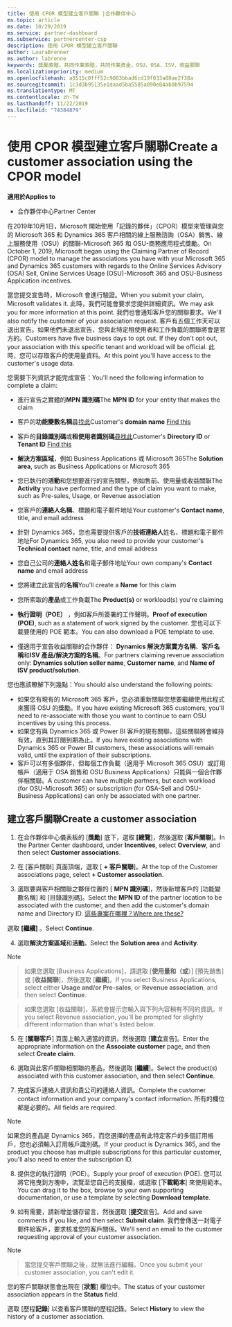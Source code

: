 ```yaml
---
title: 使用 CPOR 模型建立客戶關聯 |合作夥伴中心
ms.topic: article
ms.date: 10/29/2019
ms.service: partner-dashboard
ms.subservice: partnercenter-csp
description: 使用 CPOR 模型建立客戶關聯
author: LauraBrenner
ms.author: labrenne
keywords: 獎勵索賠，共同作業索賠，共同作業資金，OSU，OSA，ISV，收益關聯
ms.localizationpriority: medium
ms.openlocfilehash: a3515c0fff52c9083bbad6cd19f033a88ae2f38a
ms.sourcegitcommit: 1c3d3b95135e1daad5ba5585a090e84ab0b97594
ms.translationtype: MT
ms.contentlocale: zh-TW
ms.lasthandoff: 11/22/2019
ms.locfileid: "74384879"
---
```

# <a name="create-a-customer-association-using-the-cpor-model"></a><span data-ttu-id="9fa19-104">使用 CPOR 模型建立客戶關聯</span><span class="sxs-lookup"><span data-stu-id="9fa19-104">Create a customer association using the CPOR model</span></span>

<span data-ttu-id="9fa19-105">**適用於**</span><span class="sxs-lookup"><span data-stu-id="9fa19-105">**Applies to**</span></span>

-  <span data-ttu-id="9fa19-106">合作夥伴中心</span><span class="sxs-lookup"><span data-stu-id="9fa19-106">Partner Center</span></span>


<span data-ttu-id="9fa19-107">在2019年10月1日，Microsoft 開始使用「記錄的夥伴」（CPOR）模型來管理與您的 Microsoft 365 和 Dynamics 365 客戶相關的線上服務諮詢（OSA）銷售、線上服務使用（OSU）的關聯-Microsoft 365 和 OSU-商務應用程式獎勵。</span><span class="sxs-lookup"><span data-stu-id="9fa19-107">On October 1, 2019, Microsoft began using the Claiming Partner of Record (CPOR) model to manage the associations you have with your Microsoft 365 and Dynamics 365 customers with regards to the Online Services Advisory (OSA) Sell, Online Services Usage (OSU)-Microsoft 365 and OSU-Business Application incentives.</span></span>

<span data-ttu-id="9fa19-108">當您提交宣告時，Microsoft 會進行驗證。</span><span class="sxs-lookup"><span data-stu-id="9fa19-108">When you submit your claim, Microsoft validates it.</span></span> <span data-ttu-id="9fa19-109">此時，我們可能會要求您提供詳細資訊。</span><span class="sxs-lookup"><span data-stu-id="9fa19-109">We may ask you for more information at this point.</span></span> <span data-ttu-id="9fa19-110">我們也會通知客戶您的關聯要求。</span><span class="sxs-lookup"><span data-stu-id="9fa19-110">We'll also notify the customer of your association request.</span></span> <span data-ttu-id="9fa19-111">客戶有五個工作天可以退出宣告。如果他們未退出宣告，您與此特定租使用者和工作負載的關聯將會是官方的。</span><span class="sxs-lookup"><span data-stu-id="9fa19-111">Customers have five business days to opt out. If they don't opt out, your association with this specific tenant and workload will be official.</span></span> <span data-ttu-id="9fa19-112">此時，您可以存取客戶的使用量資料。</span><span class="sxs-lookup"><span data-stu-id="9fa19-112">At this point you'll have access to the customer's usage data.</span></span> 

<span data-ttu-id="9fa19-113">您需要下列資訊才能完成宣告：</span><span class="sxs-lookup"><span data-stu-id="9fa19-113">You'll need the following information to complete a claim:</span></span>

- <span data-ttu-id="9fa19-114">進行宣告之實體的**MPN 識別碼**</span><span class="sxs-lookup"><span data-stu-id="9fa19-114">The **MPN ID** for your entity that makes the claim</span></span>

- <span data-ttu-id="9fa19-115">客戶的**功能變數名稱**[尋找此](https://docs.microsoft.com/partner-center/find-customer-domain-name)</span><span class="sxs-lookup"><span data-stu-id="9fa19-115">Customer's **domain name** [Find this](https://docs.microsoft.com/partner-center/find-customer-domain-name)</span></span>

- <span data-ttu-id="9fa19-116">客戶的**目錄識別碼**或**租使用者識別碼**[尋找此](https://docs.microsoft.com/partner-center/find-customer-domain-name)</span><span class="sxs-lookup"><span data-stu-id="9fa19-116">Customer's **Directory ID** or **Tenant ID** [Find this](https://docs.microsoft.com/partner-center/find-customer-domain-name)</span></span>

- <span data-ttu-id="9fa19-117">**解決方案區域**，例如 Business Applications 或 Microsoft 365</span><span class="sxs-lookup"><span data-stu-id="9fa19-117">The **Solution area**, such as Business Applications or Microsoft 365</span></span>

- <span data-ttu-id="9fa19-118">您已執行的**活動**和您想要進行的宣告類型，例如售前、使用量或收益關聯</span><span class="sxs-lookup"><span data-stu-id="9fa19-118">The **Activity** you have performed and the type of claim you want to make, such as Pre-sales, Usage, or Revenue association</span></span>

- <span data-ttu-id="9fa19-119">您客戶的**連絡人名稱**、標題和電子郵件地址</span><span class="sxs-lookup"><span data-stu-id="9fa19-119">Your customer's **Contact name**, title, and email address</span></span>

- <span data-ttu-id="9fa19-120">針對 Dynamics 365，您也需要提供客戶的**技術連絡人**姓名、標題和電子郵件地址</span><span class="sxs-lookup"><span data-stu-id="9fa19-120">For Dynamics 365, you also need to provide your customer's **Technical contact** name, title, and email address</span></span>

- <span data-ttu-id="9fa19-121">您自己公司的**連絡人姓名**和電子郵件地址</span><span class="sxs-lookup"><span data-stu-id="9fa19-121">Your own company's **Contact name** and email address</span></span>

- <span data-ttu-id="9fa19-122">您將建立此宣告的**名稱**</span><span class="sxs-lookup"><span data-stu-id="9fa19-122">You'll create a **Name** for this claim</span></span>

- <span data-ttu-id="9fa19-123">您所索取的**產品**或工作負載</span><span class="sxs-lookup"><span data-stu-id="9fa19-123">The **Product(s)** or workload(s) you're claiming</span></span>

- <span data-ttu-id="9fa19-124">**執行證明（POE）** ，例如客戶所簽署的工作聲明。</span><span class="sxs-lookup"><span data-stu-id="9fa19-124">**Proof of execution (POE)**, such as a statement of work signed by the customer.</span></span> <span data-ttu-id="9fa19-125">您也可以下載要使用的 POE 範本。</span><span class="sxs-lookup"><span data-stu-id="9fa19-125">You can also download a POE template to use.</span></span>

- <span data-ttu-id="9fa19-126">僅適用于宣告收益關聯的合作夥伴： **Dynamics 解決方案賣方名稱**、**客戶名稱**和**ISV 產品/解決方案的名稱**。</span><span class="sxs-lookup"><span data-stu-id="9fa19-126">For partners claiming revenue association only: **Dynamics solution seller name**, **Customer name**, and **Name of ISV product/solution**.</span></span> 

<span data-ttu-id="9fa19-127">您也應該瞭解下列幾點：</span><span class="sxs-lookup"><span data-stu-id="9fa19-127">You should also understand the following points:</span></span>
- <span data-ttu-id="9fa19-128">如果您有現有的 Microsoft 365 客戶，您必須重新關聯您想要繼續使用此程式來獲得 OSU 的獎勵。</span><span class="sxs-lookup"><span data-stu-id="9fa19-128">If you have existing Microsoft 365 customers, you'll need to re-associate with those you want to continue to earn OSU incentives by using this process.</span></span>
- <span data-ttu-id="9fa19-129">如果您有與 Dynamics 365 或 Power BI 客戶的現有關聯，這些關聯將會維持有效，直到其訂閱到期為止。</span><span class="sxs-lookup"><span data-stu-id="9fa19-129">If you have existing associations with Dynamics 365 or Power BI customers, these associations will remain valid, until the expiration of their subscriptions.</span></span>
- <span data-ttu-id="9fa19-130">客戶可以有多個夥伴，但每個工作負載（適用于 Microsoft 365 OSU）或訂用帳戶（適用于 OSA 銷售和 OSU Business Applications）只能與一個合作夥伴相關聯。</span><span class="sxs-lookup"><span data-stu-id="9fa19-130">A customer can have multiple partners, but each workload (for OSU-Microsoft 365) or subscription (for OSA-Sell and OSU-Business Applications) can only be associated with one partner.</span></span>

## <a name="create-a-customer-association"></a><span data-ttu-id="9fa19-131">建立客戶關聯</span><span class="sxs-lookup"><span data-stu-id="9fa19-131">Create a customer association</span></span>
1.  <span data-ttu-id="9fa19-132">在合作夥伴中心儀表板的 [**獎勵**] 底下，選取 **[總覽**]，然後選取 [**客戶關聯**]。</span><span class="sxs-lookup"><span data-stu-id="9fa19-132">In the Partner Center dashboard, under **Incentives**, select **Overview**, and then select **Customer associations**.</span></span> 

2.  <span data-ttu-id="9fa19-133">在 [客戶關聯] 頁面頂端，選取 [ **+ 客戶關聯**]。</span><span class="sxs-lookup"><span data-stu-id="9fa19-133">At the top of the Customer associations page, select **+ Customer association**.</span></span>

3.  <span data-ttu-id="9fa19-134">選取要與客戶相關聯之夥伴位置的 [ **MPN 識別碼**]，然後新增客戶的 [功能變數名稱] 和 [目錄識別碼]。</span><span class="sxs-lookup"><span data-stu-id="9fa19-134">Select the **MPN ID** of the partner location to be associated with the customer, and then add the customer's domain name and Directory ID.</span></span> [<span data-ttu-id="9fa19-135">這些專案在哪裡？</span><span class="sxs-lookup"><span data-stu-id="9fa19-135">Where are these?</span></span>](https://docs.microsoft.com/partner-center/find-customer-domain-name)

<span data-ttu-id="9fa19-136">選取 **\[繼續\]** 。</span><span class="sxs-lookup"><span data-stu-id="9fa19-136">Select **Continue**.</span></span>

4.  <span data-ttu-id="9fa19-137">選取**解決方案區域**和**活動**。</span><span class="sxs-lookup"><span data-stu-id="9fa19-137">Select the **Solution area** and **Activity**.</span></span> 

>[!Note]

><span data-ttu-id="9fa19-138">如果您選取 [Business Applications]，請選取 [**使用量和（或**）] [預先銷售] 或 [**收益關聯**]，然後選取 [**繼續**]。</span><span class="sxs-lookup"><span data-stu-id="9fa19-138">If you select Business Applications, select either **Usage and/or Pre-sales**, or **Revenue association**, and then select **Continue**.</span></span> 

><span data-ttu-id="9fa19-139">如果您選取 [收益關聯]，系統會提示您輸入與下列內容稍有不同的資訊。</span><span class="sxs-lookup"><span data-stu-id="9fa19-139">If you select Revenue association, you'll be prompted for slightly different information than what's listed below.</span></span> 

5.  <span data-ttu-id="9fa19-140">在 [**關聯客戶**] 頁面上輸入適當的資訊，然後選取 [**建立**宣告]。</span><span class="sxs-lookup"><span data-stu-id="9fa19-140">Enter the appropriate information on the **Associate customer** page, and then select **Create claim**.</span></span>

6.  <span data-ttu-id="9fa19-141">選取與此客戶關聯相關聯的產品，然後選取 [**繼續**]。</span><span class="sxs-lookup"><span data-stu-id="9fa19-141">Select the product(s) associated with this customer association, and then select **Continue**.</span></span>

7.  <span data-ttu-id="9fa19-142">完成客戶連絡人資訊和貴公司的連絡人資訊。</span><span class="sxs-lookup"><span data-stu-id="9fa19-142">Complete the customer contact information and your company's contact information.</span></span> <span data-ttu-id="9fa19-143">所有的欄位都是必要的。</span><span class="sxs-lookup"><span data-stu-id="9fa19-143">All fields are required.</span></span> 

>[!Note]

<span data-ttu-id="9fa19-144">如果您的產品是 Dynamics 365，而您選擇的產品有此特定客戶的多個訂用帳戶，您也必須輸入訂用帳戶識別碼。</span><span class="sxs-lookup"><span data-stu-id="9fa19-144">If your product is Dynamics 365, and the product you choose has multiple subscriptions for this particular customer, you'll also need to enter the subscription ID.</span></span>

8.  <span data-ttu-id="9fa19-145">提供您的執行證明（POE）。</span><span class="sxs-lookup"><span data-stu-id="9fa19-145">Supply your proof of execution (POE).</span></span> <span data-ttu-id="9fa19-146">您可以將它拖曳到方塊中，流覽至您自己的支援檔，或選取 [**下載範本**] 來使用範本。</span><span class="sxs-lookup"><span data-stu-id="9fa19-146">You can drag it to the box, browse to your own supporting documentation, or use a template by selecting **Download template**.</span></span> 

9.  <span data-ttu-id="9fa19-147">如有需要，請新增並儲存留言，然後選取 [**提交**宣告]。</span><span class="sxs-lookup"><span data-stu-id="9fa19-147">Add and save comments if you like, and then select **Submit claim**.</span></span> <span data-ttu-id="9fa19-148">我們會傳送一封電子郵件給客戶，要求核准您的客戶關係。</span><span class="sxs-lookup"><span data-stu-id="9fa19-148">We'll send an email to the customer requesting approval of your customer association.</span></span> 

>[!NOTE]

><span data-ttu-id="9fa19-149">當您提交客戶關聯之後，就無法進行編輯。</span><span class="sxs-lookup"><span data-stu-id="9fa19-149">Once you submit your customer association, you can't edit it.</span></span> 

<span data-ttu-id="9fa19-150">您的客戶關聯狀態會出現在 [**狀態**] 欄位中。</span><span class="sxs-lookup"><span data-stu-id="9fa19-150">The status of your customer association appears in the **Status** field.</span></span> 

<span data-ttu-id="9fa19-151">選取 [歷程**記錄**] 以查看客戶關聯的歷程記錄。</span><span class="sxs-lookup"><span data-stu-id="9fa19-151">Select **History** to view the history of a customer association.</span></span>
